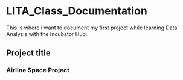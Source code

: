 # LITA_Class_Documentation
This is where i want to document my first project while learning Data Analysis with the Incubator Hub.
## Project title
### Airline Space Project
